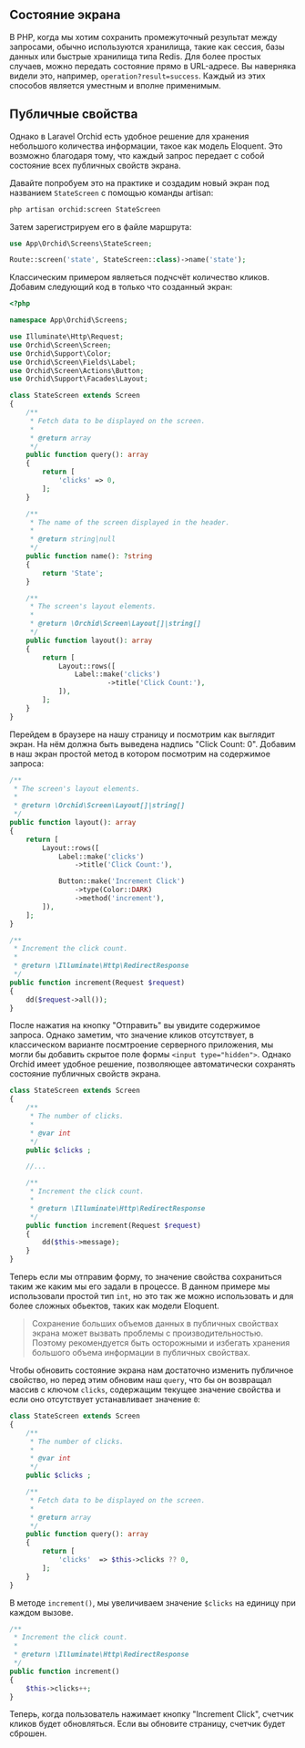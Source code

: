 ## Состояние экрана

В PHP, когда мы хотим сохранить промежуточный результат между запросами, обычно используются хранилища, такие как сессия, базы данных или быстрые хранилища типа Redis.
Для более простых случаев, можно передать состояние прямо в URL-адресе. Вы наверняка видели это, например, `operation?result=success`.
Каждый из этих способов является уместным и вполне применимым.

## Публичные свойства

Однако в Laravel Orchid есть удобное решение для хранения небольшого количества информации, такое как модель Eloquent.
Это возможно благодаря тому, что каждый запрос передает с собой состояние всех публичных свойств экрана.

Давайте попробуем это на практике и создадим новый экран под названием `StateScreen` с помощью команды artisan:

```bash
php artisan orchid:screen StateScreen
```

Затем зарегистрируем его в файле маршрута:

```php
use App\Orchid\Screens\StateScreen;

Route::screen('state', StateScreen::class)->name('state');
```

Классическим примером являеться подчсчёт количество кликов. Добавим следующий код в только что созданный экран:

```php
<?php

namespace App\Orchid\Screens;

use Illuminate\Http\Request;
use Orchid\Screen\Screen;
use Orchid\Support\Color;
use Orchid\Screen\Fields\Label;
use Orchid\Screen\Actions\Button;
use Orchid\Support\Facades\Layout;

class StateScreen extends Screen
{
    /**
     * Fetch data to be displayed on the screen.
     *
     * @return array
     */
    public function query(): array
    {
        return [
            'clicks' => 0,
        ];
    }

    /**
     * The name of the screen displayed in the header.
     *
     * @return string|null
     */
    public function name(): ?string
    {
        return 'State';
    }

    /**
     * The screen's layout elements.
     *
     * @return \Orchid\Screen\Layout[]|string[]
     */
    public function layout(): array
    {
        return [
            Layout::rows([
                Label::make('clicks')
                        ->title('Click Count:'),
            ]),
        ];
    }
}
```

Перейдем в браузере на нашу страницу и посмотрим как выглядит экран. На нём должна быть выведена надпись "Click Count: 0". 
Добавим в наш экран простой метод в котором посмотрим на содержимое запроса:

```php
/**
 * The screen's layout elements.
 *
 * @return \Orchid\Screen\Layout[]|string[]
 */
public function layout(): array
{
    return [
        Layout::rows([
            Label::make('clicks')
                ->title('Click Count:'),

            Button::make('Increment Click')
                ->type(Color::DARK)
                ->method('increment'),
        ]),
    ];
}

/**
 * Increment the click count.
 *
 * @return \Illuminate\Http\RedirectResponse
 */
public function increment(Request $request)
{
    dd($request->all());
}
```


После нажатия на кнопку "Отправить" вы увидите содержимое запроса. 
Однако заметим, что значение кликов отсутствует, в классическом варианте посмтроение серверного приложения, мы могли бы добавить скрытое поле формы `<input type="hidden">`.
Однако Orchid имеет удобное решение, позволяющее автоматически сохранять состояние публичных свойств экрана.


```php
class StateScreen extends Screen
{
    /**
     * The number of clicks.
     *
     * @var int
     */
    public $clicks ;

    //...

    /**
     * Increment the click count.
     *
     * @return \Illuminate\Http\RedirectResponse
     */
    public function increment(Request $request)
    {
        dd($this->message);
    }
}

```

Теперь если мы отправим форму, то значение свойства сохраниться таким же каким мы его задали в процессе. 
В данном примере мы использовали простой тип `int`, но это так же можно использовать и для более сложных обьектов, таких как модели Eloquent.

> Сохранение больших объемов данных в публичных свойствах экрана может вызвать проблемы с производительностью. Поэтому рекомендуется быть осторожными и избегать хранения большого объема информации в публичных свойствах.


Чтобы обновить состояние экрана нам достаточно изменить публичное свойство, но перед этим обновим наш `query`,
что бы он возвращал массив с ключом `clicks`, содержащим текущее значение свойства и если оно отсутствует устанавливает значение `0`:


```php
class StateScreen extends Screen
{
    /**
     * The number of clicks.
     *
     * @var int
     */
    public $clicks ;

    /**
     * Fetch data to be displayed on the screen.
     *
     * @return array
     */
    public function query(): array
    {
        return [
            'clicks'  => $this->clicks ?? 0,
        ];
    }
}
```


В методе `increment()`, мы увеличиваем значение `$clicks` на единицу при каждом вызове.

```php
/**
 * Increment the click count.
 *
 * @return \Illuminate\Http\RedirectResponse
 */
public function increment()
{
    $this->clicks++;
}
```

Теперь, когда пользователь нажимает кнопку  "Increment Click", счетчик кликов будет обновляться.
Если вы обновите страницу, счетчик будет сброшен.
